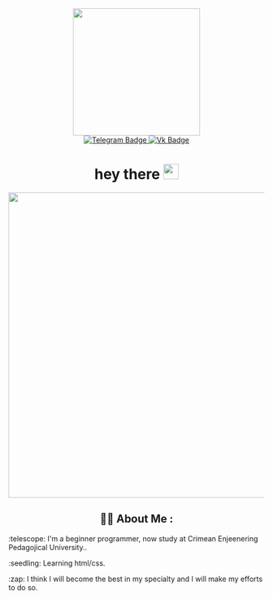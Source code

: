 <div id="header" align="center">
<img src=https://i.giphy.com/media/v1.Y2lkPTc5MGI3NjExY3gwamdyZ2ZvNTJlcjNyem5mOHJ6ZnEzdms0cWIzbWZhamx2OGY5MSZlcD12MV9pbnRlcm5hbF9naWZfYnlfaWQmY3Q9cw/b88QlTSTsj3bEHQyZf/giphy.gif width="250"/>
<div id="badges">
  <a href="https://t.me/Mihail5830">
  <img src="https://img.shields.io/badge/Telegram-blue?style=for-the-badge&logo=TELEGRAM&logoColor=White" alt="Telegram Badge"/>
  </a>
  <a href="https://vk.com/id440435390">
  <img src="https://img.shields.io/badge/VK-blue?style=for-the-badge&logo=VK&logoColor=White" alt="Vk Badge"/>
  </a>
</div>
<h1>
  hey there
  <img src="https://media.giphy.com/media/hvRJCLFzcasrR4ia7z/giphy.gif" width="30px"/>
</h1>
 <img src="https://i.giphy.com/media/v1.Y2lkPTc5MGI3NjExcWk2ZmhldXFmdDBuY2s4dnE3NG5oYnJjYW92aDFhc3V5eHMzNTUyZSZlcD12MV9pbnRlcm5hbF9naWZfYnlfaWQmY3Q9Zw/ezW9kkcfsYo5J5rL3H/giphy-downsized-large.gif" width="600px" height="600px"/>
    
## :man_technologist: About Me : 
<div align="left">
<p>:telescope: I'm a beginner programmer, now study at Crimean Enjeenering Pedagojical University..</p>
<p>:seedling: Learning html/css.</p>
<p>:zap: I think I will become the best in my specialty and I will make my efforts to do so.</p>
</div>
